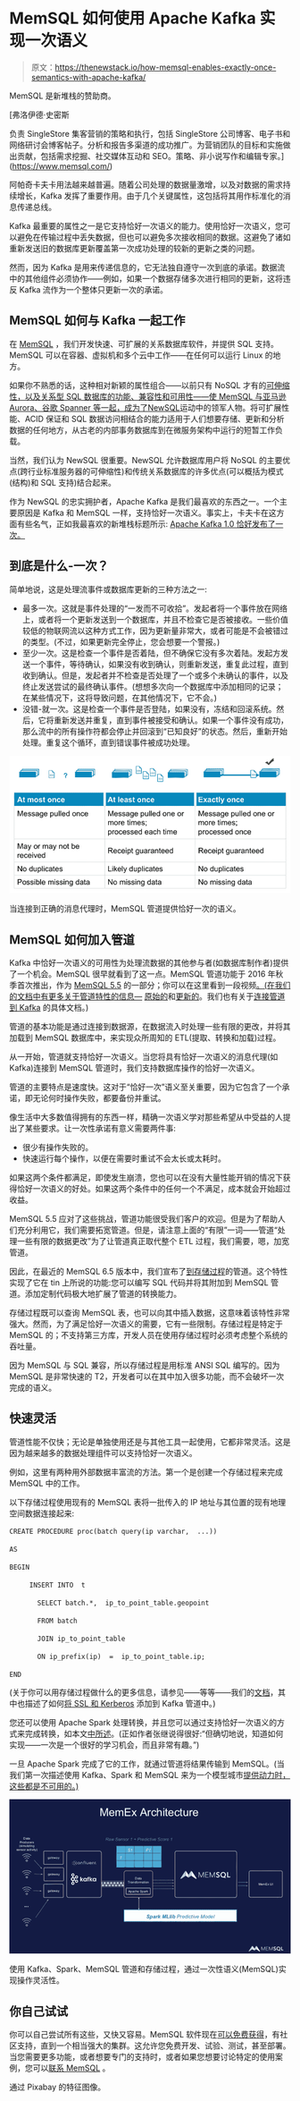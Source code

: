 # MemSQL 如何使用 Apache Kafka 实现一次语义

> 原文：<https://thenewstack.io/how-memsql-enables-exactly-once-semantics-with-apache-kafka/>

MemSQL 是新堆栈的赞助商。

 [弗洛伊德·史密斯

负责 SingleStore 集客营销的策略和执行，包括 SingleStore 公司博客、电子书和网络研讨会博客帖子。分析和报告多渠道的成功推广。为营销团队的目标和实施做出贡献，包括需求挖掘、社交媒体互动和 SEO。策略、非小说写作和编辑专家。](https://www.memsql.com/) 

阿帕奇卡夫卡用法越来越普遍。随着公司处理的数据量激增，以及对数据的需求持续增长，Kafka 发挥了重要作用。由于几个关键属性，这包括将其用作标准化的消息传递总线。

Kafka 最重要的属性之一是它支持恰好一次语义的能力。使用恰好一次语义，您可以避免在传输过程中丢失数据，但也可以避免多次接收相同的数据。这避免了诸如重新发送旧的数据库更新覆盖第一次成功处理的较新的更新之类的问题。

然而，因为 Kafka 是用来传递信息的，它无法独自遵守一次到底的承诺。数据流中的其他组件必须协作——例如，如果一个数据存储多次进行相同的更新，这将违反 Kafka 流作为一个整体只更新一次的承诺。

## MemSQL 如何与 Kafka 一起工作

在 [MemSQL](https://www.memsql.com) ，我们开发快速、可扩展的关系数据库软件，并提供 SQL 支持。MemSQL 可以在容器、虚拟机和多个云中工作——在任何可以运行 Linux 的地方。

如果你不熟悉的话，这种相对新颖的属性组合——以前只有 NoSQL 才有的[可伸缩性，以及关系型 SQL 数据库的功能、兼容性和可用性——使 MemSQL 与亚马逊 Aurora、谷歌 Spanner 等一起，成为了](https://www.memsql.com/blog/why-nosql-databases-wrong-tool-for-modern-application/)[NewSQL](https://en.wikipedia.org/wiki/NewSQL)运动中的领军人物。将可扩展性能、ACID 保证和 SQL 数据访问相结合的能力适用于人们想要存储、更新和分析数据的任何地方，从古老的内部事务数据库到在微服务架构中运行的短暂工作负载。

当然，我们认为 NewSQL 很重要。NewSQL 允许数据库用户将 NoSQL 的主要优点(跨行业标准服务器的可伸缩性)和传统关系数据库的许多优点(可以概括为模式(结构)和 SQL 支持)结合起来。

作为 NewSQL 的忠实拥护者，Apache Kafka 是我们最喜欢的东西之一。一个主要原因是 Kafka 和 MemSQL 一样，支持恰好一次语义。事实上，卡夫卡在这方面有些名气，正如我最喜欢的新堆栈标题所示: [Apache Kafka 1.0 恰好发布了一次。](https://thenewstack.io/apache-kafka-1-0-released-exactly/)

## 到底是什么-一次？

简单地说，这是处理流事件或数据库更新的三种方法之一:

*   最多一次。这就是事件处理的“一发而不可收拾”。发起者将一个事件放在网络上，或者将一个更新发送到一个数据库，并且不检查它是否被接收。一些价值较低的物联网流以这种方式工作，因为更新量非常大，或者可能是不会被错过的类型。(不过，如果更新完全停止，您会想要一个警报。)
*   至少一次。这是检查一个事件是否着陆，但不确保它没有多次着陆。发起方发送一个事件，等待确认，如果没有收到确认，则重新发送，重复此过程，直到收到确认。但是，发起者并不检查是否处理了一个或多个未确认的事件，以及终止发送尝试的最终确认事件。(想想多次向一个数据库中添加相同的记录；在某些情况下，这将导致问题，在其他情况下，它不会。)
*   没错-就一次。这是检查一个事件是否登陆，如果没有，冻结和回滚系统。然后，它将重新发送并重复，直到事件被接受和确认。如果一个事件没有成功，那么流中的所有操作符都会停止并回滚到“已知良好”的状态。然后，重新开始处理。重复这个循环，直到错误事件被成功处理。

![Exactly once chart](img/3671965306388ff305b16e0893ebdccf.png)

当连接到正确的消息代理时，MemSQL 管道提供恰好一次的语义。

## MemSQL 如何加入管道

Kafka 中恰好一次语义的可用性为处理流数据的其他参与者(如数据库制作者)提供了一个机会。MemSQL 很早就看到了这一点。MemSQL 管道功能于 2016 年秋季首次推出，作为 [MemSQL 5.5](https://www.memsql.com/blog/pipelines/) 的一部分；你可以在这里看到一段视频[。(在我们的文档中有更多关于管道特性的信息—](https://www.memsql.com/pipelines/) [原始的](https://docs.memsql.com/memsql-pipelines/v5.5/pipelines-overview/)和[更新的](https://docs.memsql.com/memsql-pipelines/v6.7/pipelines-overview/)。我们也有关于[连接管道到 Kafka](https://docs.memsql.com/memsql-pipelines/v6.7/kafka-extractor/) 的具体文档。)

管道的基本功能是通过连接到数据源，在数据流入时处理一些有限的更改，并将其加载到 MemSQL 数据库中，来实现众所周知的 ETL(提取、转换和加载)过程。

从一开始，管道就支持恰好一次语义。当您将具有恰好一次语义的消息代理(如 Kafka)连接到 MemSQL 管道时，我们支持数据库操作的恰好一次语义。

管道的主要特点是速度快。这对于“恰好一次”语义至关重要，因为它包含了一个承诺，即无论何时操作失败，都要备份并重试。

像生活中大多数值得拥有的东西一样，精确一次语义学对那些希望从中受益的人提出了某些要求。让一次性承诺有意义需要两件事:

*   很少有操作失败的。
*   快速运行每个操作，以便在需要时重试不会太长或太耗时。

如果这两个条件都满足，即使发生崩溃，您也可以在没有大量性能开销的情况下获得恰好一次语义的好处。如果这两个条件中的任何一个不满足，成本就会开始超过收益。

MemSQL 5.5 应对了这些挑战，管道功能很受我们客户的欢迎。但是为了帮助人们充分利用它，我们需要拓宽管道。但是，请注意上面的“有限”一词——管道“处理一些有限的数据更改”为了让管道真正取代整个 ETL 过程，我们需要，嗯，加宽管道。

因此，在最近的 MemSQL 6.5 版本中，我们宣布了[到存储过程](https://www.memsql.com/blog/6-5-pipelines/)的管道。这个特性实现了它在 tin 上所说的功能:您可以编写 SQL 代码并将其附加到 MemSQL 管道。添加定制代码极大地扩展了管道的转换能力。

存储过程既可以查询 MemSQL 表，也可以向其中插入数据，这意味着该特性非常强大。然而，为了满足恰好一次语义的需要，它有一些限制。存储过程是特定于 MemSQL 的；不支持第三方库，开发人员在使用存储过程时必须考虑整个系统的吞吐量。

因为 MemSQL 与 SQL 兼容，所以存储过程是用标准 ANSI SQL 编写的。因为 MemSQL 是非常快速的 T2，开发者可以在其中加入很多功能，而不会破坏一次完成的语义。

## 快速灵活

管道性能不仅快；无论是单独使用还是与其他工具一起使用，它都非常灵活。这是因为越来越多的数据处理组件可以支持恰好一次语义。

例如，这里有两种用外部数据丰富流的方法。第一个是创建一个存储过程来完成 MemSQL 中的工作。

以下存储过程使用现有的 MemSQL 表将一批传入的 IP 地址与其位置的现有地理空间数据连接起来:

```
CREATE PROCEDURE proc(batch query(ip varchar,  ...))

AS

BEGIN

     INSERT INTO  t

       SELECT batch.*,  ip_to_point_table.geopoint

       FROM batch

       JOIN ip_to_point_table

       ON ip_prefix(ip)  =  ip_to_point_table.ip;

END

```

(关于你可以用存储过程做什么的更多信息，请参见——等等——我们的[文档](https://docs.memsql.com/concepts/v6.5/procedural-extensions/)，其中也描述了如何[将 SSL 和 Kerberos](https://docs.memsql.com/memsql-pipelines/v6.7/kafka-kerberos-ssl/) 添加到 Kafka 管道中。)

您还可以使用 Apache Spark 处理转换，并且您可以通过支持恰好一次语义的方式来完成转换，如本文[中所述](http://shzhangji.com/blog/2017/07/31/how-to-achieve-exactly-once-semantics-in-spark-streaming/)。(正如作者张继说得很好:“但确切地说，知道如何实现——一次是一个很好的学习机会，而且非常有趣。”)

一旦 Apache Spark 完成了它的工作，就通过管道将结果传输到 MemSQL。(当我们第一次描述使用 Kafka、Spark 和 MemSQL 来为一个模型城市[提供动力时，这些都是不可用的。)](https://www.memsql.com/blog/modeling-the-city-of-the-future-with-kafka-and-spark/)

![MemSQL architecture](img/82bac73d487c079e96cc35a1fe8a79af.png)

使用 Kafka、Spark、MemSQL 管道和存储过程，通过一次性语义(MemSQL)实现操作灵活性。

## 你自己试试

你可以自己尝试所有这些，又快又容易。MemSQL 软件现在[可以免费获得](https://www.memsql.com/blog/announcing-memsql-free-tier/)，有社区支持，直到一个相当强大的集群。这允许您免费开发、试验、测试，甚至部署。当您需要更多功能，或者想要专门的支持时，或者如果您想要讨论特定的使用案例，您可以[联系 MemSQL](https://www.memsql.com/contact/) 。

通过 Pixabay 的特征图像。

<svg xmlns:xlink="http://www.w3.org/1999/xlink" viewBox="0 0 68 31" version="1.1"><title>Group</title> <desc>Created with Sketch.</desc></svg>